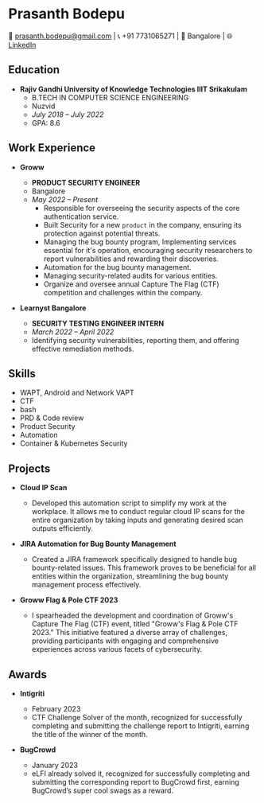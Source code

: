 # Prasanth Bodepu
📧 prasanth.bodepu@gmail.com | 📞 +91 7731065271 | 📍 Bangalore | 🌐 [LinkedIn](https://www.linkedin.com/in/0xPb/)

## Education
- **Rajiv Gandhi University of Knowledge Technologies IIIT Srikakulam**
  - B.TECH IN COMPUTER SCIENCE ENGINEERING
  - Nuzvid
  - *July 2018 – July 2022*
  - GPA: 8.6

## Work Experience
- **Groww**
  - **PRODUCT SECURITY ENGINEER**
  - Bangalore
  - *May 2022 – Present*
    - Responsible for overseeing the security aspects of the core authentication service.
    - Built Security for a new `product` in the company, ensuring its protection against potential threats.
    - Managing the bug bounty program, Implementing services essential for it's operation, encouraging security researchers to report vulnerabilities and rewarding their discoveries.
    -  Automation for the bug bounty management.
    - Managing security-related audits for various entities.
    - Organize and oversee annual Capture The Flag (CTF) competition and challenges within the company.

- **Learnyst Bangalore**
  - **SECURITY TESTING ENGINEER INTERN**
  - *March 2022 – April 2022*
  - Identifying security vulnerabilities, reporting them, and offering effective remediation methods.

## Skills
- WAPT, Android and Network VAPT
- CTF
- bash
- PRD & Code review
- Product Security
- Automation
- Container & Kubernetes Security

## Projects
- **Cloud IP Scan**
  - Developed this automation script to simplify my work at the workplace. It allows me to conduct regular cloud IP scans for the entire organization by taking inputs and generating desired scan outputs efficiently.

- **JIRA Automation for Bug Bounty Management**
  - Created a JIRA framework specifically designed to handle bug bounty-related issues. This framework proves to be beneficial for all entities within the organization, streamlining the bug bounty management process effectively.

- **Groww Flag & Pole CTF 2023**
  - I spearheaded the development and coordination of Groww's Capture The Flag (CTF) event, titled "Groww's Flag & Pole CTF 2023." This initiative featured a diverse array of challenges, providing participants with engaging and comprehensive experiences across various facets of cybersecurity.

## Awards
- **Intigriti**
  - February 2023
  - CTF Challenge Solver of the month, recognized for successfully completing and submitting the challenge report to Intigriti, earning the title of the winner of the month.

- **BugCrowd**
  - January 2023
  - eLFI already solved it, recognized for successfully completing and submitting the corresponding report to BugCrowd first, earning BugCrowd’s super cool swags as a reward.
